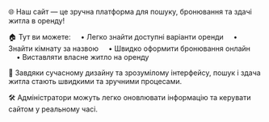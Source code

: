 🌐 Наш сайт — це зручна платформа для пошуку, бронювання та здачі житла в оренду!

🏠 Тут ви можете:
    • Легко знайти доступні варіанти оренди
    • Знайти кімнату за назвою
    • Швидко оформити бронювання онлайн
    • Виставляти власне житло на оренду

🎨 Завдяки сучасному дизайну та зрозумілому інтерфейсу,
пошук і здача житла стають швидкими та зручними процесами.

🛠️ Адміністратори можуть легко оновлювати інформацію та керувати сайтом у реальному часі.

